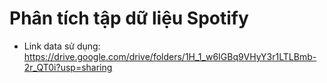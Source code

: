 # Phân tích tập dữ liệu Spotify
- Link data sử dụng: https://drive.google.com/drive/folders/1H_1_w6IGBq9VHyY3r1LTLBmb-2r_QT0i?usp=sharing
